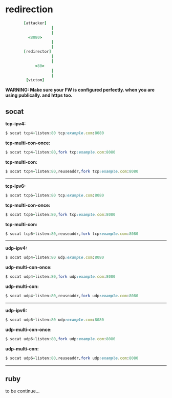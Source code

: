 # redirection

```ruby
	  	[attacker]
					|
					|
  		  <8080>
					|
					|
	  	[redirector]
					|
					|
  			 <80>
					|
					|
	  	 [victom]
```

**WARNING: Make sure your FW is configured perfectly. when you are using publically. and https too.**

## socat

**tcp-ipv4:**

```ruby
$ socat tcp4-listen:80 tcp:example.com:8080
```

**tcp-multi-con-once:**

```ruby
$ socat tcp4-listen:80,fork tcp:example.com:8080
```

**tcp-multi-con:**

```ruby
$ socat tcp4-listen:80,reuseaddr,fork tcp:example.com:8080
```

---

**tcp-ipv6:**

```ruby
$ socat tcp6-listen:80 tcp:example.com:8080
```

**tcp-multi-con-once:**

```ruby
$ socat tcp6-listen:80,fork tcp:example.com:8080
```

**tcp-multi-con:**

```ruby
$ socat tcp6-listen:80,reuseaddr,fork tcp:example.com:8080
```

---

**udp-ipv4:**

```ruby
$ socat udp4-listen:80 udp:example.com:8080
```

**udp-multi-con-once:**

```ruby
$ socat udp4-listen:80,fork udp:example.com:8080
```

**udp-multi-con:**

```ruby
$ socat udp4-listen:80,reuseaddr,fork udp:example.com:8080
```

---

**udp-ipv6:**

```ruby
$ socat udp6-listen:80 udp:example.com:8080
```

**udp-multi-con-once:**

```ruby
$ socat udp6-listen:80,fork udp:example.com:8080
```

**udp-multi-con:**

```ruby
$ socat udp6-listen:80,reuseaddr,fork udp:example.com:8080
```

---

## ruby

to be continue...
